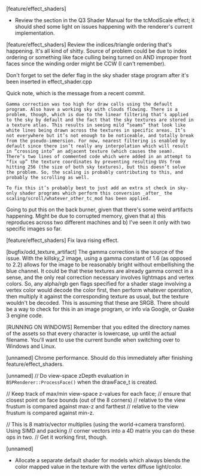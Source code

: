 [feature/effect_shaders]
* Review the section in the Q3 Shader Manual for the tcModScale effect; it should shed some light on issues happening with the 
renderer's current implementation.

[feature/effect_shaders]
Review the indices/triangle ordering that's happening. It's all kind of shitty. Source of problem could be due to index ordering
or something like face culling being turned on AND improper front faces since the winding order might be CCW (I can't remember).

Don't forget to set the defer flag in the sky shader stage program after it's been inserted in effect_shader.cpp

Quick note, which is the message from a recent commit.

```
Gamma correction was too high for draw calls using the default program. Also have a working sky with clouds flowing. There is a problem, though, which is due to the linear filtering that’s applied to the sky by default and the fact that the sky textures are stored in a texture atlas. This results in seeing mild “seams” that look like white lines being drawn across the textures in specific areas. It’s not everywhere but it’s not enough to be noticeable, and totally break from the pseudo-immersion. For now, nearest filtering is enabled by default since there isn’t really any interpolation which will result in “crossing into” an adjacent texture (which causes the seam). There’s two lines of commented code which were added in an attempt to “fix up” the texture coordinates by preventing resulting UVs from hitting 256 (the size of both sky textures), but this doesn’t solve the problem. So, the scaling is probably contributing to this, and probably the scrolling as well.

To fix this it’s probably best to just add an extra st check in sky-only shader programs which perform this conversion _after_ the scaling/scroll/whatever_other_tc_mod has been applied.
```

Going to put this on the back burner, given that there's some weird artifacts happening. Might be due to
corrupted memory, given that a) this reproduces across two different machines and b) I've seen it only with two
specific images so far.

[feature/effect_shaders]
Fix lava rising effect.

[bugfix/odd_texture_artifact]
The gamma correction is the source of the issue. With the killsky_2 image,
using a gamma constant of 1.6 (as opposed to 2.2) allows for the image
to be reasonably bright without embellishing the blue channel. It could be
that these textures are already gamma correct in a sense, and the only real
correction necessary involves lightmaps and vertex colors. So,
any alpha/rgb gen flags specified for a shader stage involving a vertex
color would decode the color first, then perform whatever operation,
then multiply it against the corresponding texture as usual, but the texture
wouldn't be decoded. This is assuming that these are SRGB. There should
be a way to check for this in an image program, or info via Google,
or Quake 3 engine code.

[RUNNING ON WINDOWS]
Remember that you edited the directory names of the assets so that every character is lowercase, up until the actual filename. You'll want to use the current bundle when
switching over to Windows and Linux.

[unnamed]
Chrome performance. Should do this immediately after finishing feature/effect_shaders.

[unnamed]
// Do view-space zDepth evaluation in `BSPRenderer::ProcessFace()` when the drawFace_t is created.
 	
// Keep track of max/min view-space z-values for each face;
// ensure that closest point on face bounds (out of the 8 corners)
// relative to the view frustum is compared against max-z and farthest
// relative to the view frustum is compared against min-z. 
 
// This is 8 matrix/vector multiplies (using the world->camera transform). Using SIMD and packing
// corner vectors into a 4D matrix you can do these ops in two.
// Get it working first, though.

[unnamed]
* Allocate a separate default shader for models which always blends the color mapped value in the texture with the vertex diffuse light/color.



